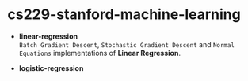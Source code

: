 # cs229-stanford-machine-learning


* **linear-regression** <br>
  `Batch Gradient Descent`, `Stochastic Gradient Descent` and `Normal Equations` implementations of **Linear Regression**.
  
* **logistic-regression** <br>